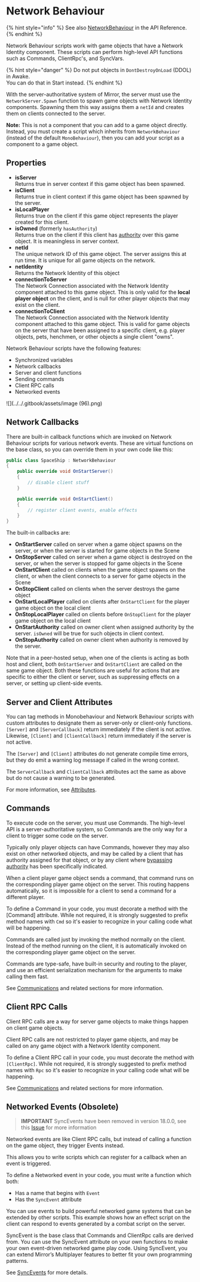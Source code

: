 # Network Behaviour

{% hint style="info" %}
See also [NetworkBehaviour](https://storage.googleapis.com/mirror-api-docs/html/db/d21/class_mirror_1_1_network_behaviour.html) in the API Reference.
{% endhint %}

Network Behaviour scripts work with game objects that have a Network Identity component. These scripts can perform high-level API functions such as Commands, ClientRpc's, and SyncVars.

{% hint style="danger" %}
Do not put objects in `DontDestroyOnLoad` (DDOL) in Awake.\
You can do that in Start instead.
{% endhint %}

With the server-authoritative system of Mirror, the server must use the `NetworkServer.Spawn` function to spawn game objects with Network Identity components. Spawning them this way assigns them a `netId` and creates them on clients connected to the server.

**Note:** This is not a component that you can add to a game object directly. Instead, you must create a script which inherits from `NetworkBehaviour` (instead of the default `MonoBehaviour`), then you can add your script as a component to a game object.

## Properties <a href="#properties" id="properties"></a>

- **isServer**\
  Returns true in server context if this game object has been spawned.
- **isClient**\
  Returns true in client context if this game object has been spawned by the server.
- **isLocalPlayer**\
  Returns true on the client if this game object represents the player created for this client.
- **isOwned** (formerly `hasAuthority`)\
  Returns true on the client if this client has [authority](../guides/authority.md) over this game object. It is meaningless in server context.
- **netId**\
  The unique network ID of this game object. The server assigns this at run time. It is unique for all game objects on the network.
- **netIdentity**\
  Returns the Network Identity of this object
- **connectionToServer**\
  The Network Connection associated with the Network Identity component attached to this game object. This is only valid for the **local player object** on the client, and is null for other player objects that may exist on the client.
- **connectionToClient**\
  The Network Connection associated with the Network Identity component attached to this game object. This is valid for game objects on the server that have been assigned to a specific client, e.g. player objects, pets, henchmen, or other objects a single client "owns".

Network Behaviour scripts have the following features:

- Synchronized variables
- Network callbacks
- Server and client functions
- Sending commands
- Client RPC calls
- Networked events

![](../../.gitbook/assets/image (96).png)

## Network Callbacks <a href="#network-callbacks" id="network-callbacks"></a>

There are built-in callback functions which are invoked on Network Behaviour scripts for various network events. These are virtual functions on the base class, so you can override them in your own code like this:

```csharp
public class SpaceShip : NetworkBehaviour
{
    public override void OnStartServer()
    {
        // disable client stuff
    }

    public override void OnStartClient()
    {
        // register client events, enable effects
    }
}
```

The built-in callbacks are:

- **OnStartServer** called on server when a game object spawns on the server, or when the server is started for game objects in the Scene
- **OnStopServer** called on server when a game object is destroyed on the server, or when the server is stopped for game objects in the Scene
- **OnStartClient** called on clients when the game object spawns on the client, or when the client connects to a server for game objects in the Scene
- **OnStopClient** called on clients when the server destroys the game object
- **OnStartLocalPlayer** called on clients after `OnStartClient` for the player game object on the local client
- **OnStopLocalPlayer** called on clients before `OnStopClient` for the player game object on the local client
- **OnStartAuthority** called on owner client when assigned authority by the server. `isOwned` will be true for such objects in client context.
- **OnStopAuthority** called on owner client when authority is removed by the server.

Note that in a peer-hosted setup, when one of the clients is acting as both host and client, both `OnStartServer` and `OnStartClient` are called on the same game object. Both these functions are useful for actions that are specific to either the client or server, such as suppressing effects on a server, or setting up client-side events.

## Server and Client Attributes <a href="#server-and-client-functions" id="server-and-client-functions"></a>

You can tag methods in Monobehaviour and Network Behaviour scripts with custom attributes to designate them as server-only or client-only functions. `[Server]` and `[ServerCallback]` return immediately if the client is not active. Likewise, `[Client]` and `[ClientCallback]` return immediately if the server is not active.

The `[Server]` and `[Client]` attributes do not generate compile time errors, but they do emit a warning log message if called in the wrong context.

The `ServerCallback` and `ClientCallback` attributes act the same as above but do not cause a warning to be generated.

For more information, see [Attributes](../guides/attributes.md).

## Commands <a href="#commands" id="commands"></a>

To execute code on the server, you must use Commands. The high-level API is a server-authoritative system, so Commands are the only way for a client to trigger some code on the server.

Typically only player objects can have Commands, however they may also exist on other networked objects, and may be called by a client that has authority assigned for that object, or by any client where [bypassing authority](../guides/communications/remote-actions.md) has been specifically indicated.

When a client player game object sends a command, that command runs on the corresponding player game object on the server. This routing happens automatically, so it is impossible for a client to send a command for a different player.

To define a Command in your code, you must decorate a method with the \[Command] attribute. While not required, it is strongly suggested to prefix method names with `Cmd` so it's easier to recognize in your calling code what will be happening.

Commands are called just by invoking the method normally on the client. Instead of the method running on the client, it is automatically invoked on the corresponding player game object on the server.

Commands are type-safe, have built-in security and routing to the player, and use an efficient serialization mechanism for the arguments to make calling them fast.

See [Communications](../guides/communications/) and related sections for more information.

## Client RPC Calls <a href="#client-rpc-calls" id="client-rpc-calls"></a>

Client RPC calls are a way for server game objects to make things happen on client game objects.

Client RPC calls are not restricted to player game objects, and may be called on any game object with a Network Identity component.

To define a Client RPC call in your code, you must decorate the method with `[ClientRpc]`. While not required, it is strongly suggested to prefix method names with `Rpc` so it's easier to recognize in your calling code what will be happening.

See [Communications](../guides/communications/) and related sections for more information.

## Networked Events (Obsolete) <a href="#networked-events-obsolete" id="networked-events-obsolete"></a>

> **IMPORTANT** SyncEvents have been removed in version 18.0.0, see this [Issue](https://github.com/vis2k/Mirror/pull/2178) for more information

Networked events are like Client RPC calls, but instead of calling a function on the game object, they trigger Events instead.

This allows you to write scripts which can register for a callback when an event is triggered.

To define a Networked event in your code, you must write a function which both:

- Has a name that begins with `Event`
- Has the `SyncEvent` attribute

You can use events to build powerful networked game systems that can be extended by other scripts. This example shows how an effect script on the client can respond to events generated by a combat script on the server.

SyncEvent is the base class that Commands and ClientRpc calls are derived from. You can use the SyncEvent attribute on your own functions to make your own event-driven networked game play code. Using SyncEvent, you can extend Mirror’s Multiplayer features to better fit your own programming patterns.

See [SyncEvents](../guides/synchronization/syncevent.md) for more details.
